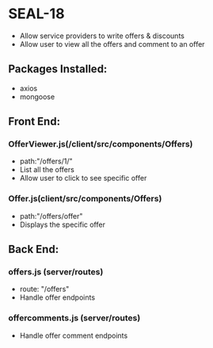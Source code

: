 # SEAL-18

- Allow service providers to write offers & discounts
- Allow user to view all the offers and comment to an offer

## Packages Installed:

- axios
- mongoose

## Front End:

### OfferViewer.js(/client/src/components/Offers)

- path:"/offers/1/"
- List all the offers
- Allow user to click to see specific offer


### Offer.js(client/src/components/Offers)

- path:"/offers/offer"
- Displays the specific offer

## Back End:

### offers.js (server/routes)

- route: "/offers"
- Handle offer endpoints

### offercomments.js (server/routes)

- Handle offer comment endpoints



